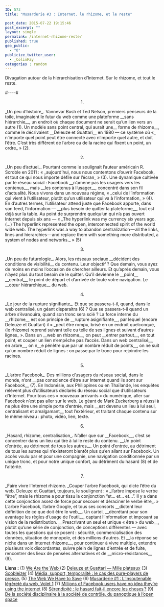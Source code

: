 ```yaml
---
ID: 573
title: "Musarderie #3 : Internet, le rhizome, et le reste"

post_date: 2015-07-22 19:15:46
post_excerpt: ""
layout: single
permalink: /internet-rhizome-reste/
published: true
geo_public:
  - "0"
publicize_twitter_user:
  - _ColinFay
categories : random
---
```


Divagation autour de la hiérarchisation d’Internet. Sur le rhizome, et tout le reste.

#----#
<p style="text-align: center;">1.</p>
_Un peu d’histoire_. Vannevar Bush et Ted Nelson, premiers penseurs de la toile, imaginaient le futur du web comme une plateforme __sans hiérarchie__, un endroit où chaque document ne serait qu’un lien vers un autre (1). Un modèle sans point central, qui aurait une__ forme de rhizome__, comme le décrivaient __Deleuze et Guattari__ en 1980 — ce système où «_ n’importe quel point peut être connecté avec n’importe quel autre, et doit l’être. C’est très différent de l’arbre ou de la racine qui fixent un point, un ordre_ » (2).


<p style="text-align: center;">2.</p>
_Un peu d’actuel_. Pourtant comme le soulignait l’auteur américain R. Scroble en 2011 : « _aujourd’hui, nous nous contentons d’ouvrir Facebook, et tout ce qui nous importe défile sur l’écran_ » (3). Une dynamique cultivée par le réseau social : Facebook __n’amène pas les usagers vers les contenus__, mais __les contenus à l’usager__, concentré dans son fil d’actualité. Nous vivons dans un nouveau régime, « _celui de l’information qui vient à l’utilisateur, plutôt qu’un utilisateur qui va à l’information_ » (4). En d’autres termes, l’utilisateur attend juste que Facebook apporte, dans son feed, l’information — __plus besoin de quitter la plateforme__, tout est déjà sur la table. Au point de surprendre quelqu’un qui n’a pas ouvert Internet depuis six ans — « _The hyperlink was my currency six years ago. (...) The hyperlink represented the open, interconnected spirit of the world wide web . The hyperlink was a way to abandon centralization — all the links, lines and hierarchies — and replace them with something more distributed, a system of nodes and networks._ » (5)
<p style="text-align: center;">3.</p>
_Un peu de futurologie_. Alors, les réseaux sociaux __décident des conditions de visibilité__ du contenu. Leur objectif ? Que demain, vous ayez de moins en moins l’occasion de chercher ailleurs. Et qu’après demain, vous n’ayez plus du tout besoin de le quitter. Qu’il devienne le __point__ __central__, le point de départ et d’arrivée de toute votre navigation. Le __cœur hiérarchique__ du web.
<p style="text-align: center;">4.</p>
_Le jour de la rupture signifiante_. Et que se passera-t-il, quand, dans le web centralisé, un géant disparaitra (6) ? Que se passera-t-il quand un arbre s’évanouira, quand son tronc sera scié ? La force interne du __rhizome__ est son principe de __rupture asignifiante__, par lequel (encore Deleuze et Guattari) il « _peut être rompu, brisé en un endroit quelconque, (le rhizome) reprend suivant telle ou telle de ses lignes et suivant d’autres lignes_ ». Dans un __web en rhizome__, on peut __entrer partout__, en tout point, et couper un lien n’empêche pas l’accès. Dans un web centralisé__, en arbre__, on n__e pénètre que par un nombre réduit de points__, on ne suit qu’un nombre réduit de lignes : on passe par le tronc pour rejoindre les racines.

<p style="text-align: center;">5.</p>
_L’arbre Facebook_. Des millions d’usagers du réseau social, dans le monde, n’ont __pas conscience d’être sur Internet quand ils sont sur Facebook__ (7). En Indonésie, aux Philippines ou en Thaïlande, les enquêtes relèvent plus d’utilisateurs déclarés du réseau social que d’utilisateurs d’Internet. Pour tous ces « nouveaux arrivants » du numérique, aller sur Facebook n’est pas aller sur le web. Le géant de Mark Zuckerberg a réussi à ne plus être une simple porte d’entrée, mais __est devenu un lieu à lui seul, centralisant et amalgamant__ tout l’extérieur, et traitant chaque contenu sur le même niveau : photo, vidéo, lien, texte.
<p style="text-align: center;">6.</p>
_Hasard, rhizome, centralisation_. N’aller que sur __Facebook__, c’est se concentrer dans un lieu qui tire à lui le reste du contenu. __Un point d’entrée, au détriment de tous les autres__. Un point d’entrée, au détriment de tous les autres qui n’existeront bientôt plus qu’en allant sur Facebook. Un accès voulu par et pour une compagnie, une navigation conditionnée par un unique tronc, et pour notre unique confort, au  détriment du hasard (8) et de l’altérité.
<p style="text-align: center;">7.</p>
_Faire vivre l’Internet rhizome. _Couper l’arbre Facebook, qui dicte l’être du web. Deleuze et Guattari, toujours, le soulignent : « _l’arbre impose le verbe “être”, mais le rhizome a pour tissu la conjonction “et... et... et...”. Il y a dans cette conjonction assez de force pour secouer et déraciner le verbe être_. » L’arbre Facebook, l’arbre Google, et tous ses consorts __dictent leur définition de ce que doit être le web__. Un cartel, __décrétant pour son avantage les règles d’usage de l’outil__, captant l’information et imposant sa vision de la redistribution. __Prescrivant un seul et unique « être » du web__, plutôt qu’une série de conjonction, de conceptions différentes — avec toutes les questions qui se posent : sécurité, commercialisation des données, situation de monopole, et des millions d’autres. Et __la réponse se niche dans un Internet rhizome__, pour continuer à vivre multiple, entendre plusieurs voix discordantes, suivre plein de lignes d’entrée et de fuite, rencontrer des lieux de pensées alternatives et de __micro-résistances__ (9).

__Liens :__
(1) <a href="http://archive.wired.com/wired/archive/13.08/tech_pr.html" target="_blank">We Are the Web </a>
(2) <a href="http://2007.updatepixels.net/2007/2007/hyper/rhizome.pdf" target="_blank">Deleuze et Guattari — Mille plateaux</a>
(3) <a href="http://scobleizer.com/" target="_blank">Scobleizer</a>
(4) <a href="http://dumas.ccsd.cnrs.fr/dumas-01130211/document" target="_blank">Média, support, temporalité : le cas des pure-players de presse.</a>
(5) <a href="https://medium.com/matter/the-web-we-have-to-save-2eb1fe15a426" target="_blank">The Web We Have to Save</a>
(6) <a href="http://colinfay.me/2015/07/13/legerete-web-volet-1/" target="_blank">Musarderie #1 : L’insoutenable légèreté du web, Volet 1</a>
(7) <a href="http://qz.com/333313/milliions-of-facebook-users-have-no-idea-theyre-using-the-internet/" target="_blank">Millions of Facebook users have no idea they’re using the internet</a>
(8) <a href="http://www.oeil-au-carre.fr/le-blog/2015/03/16/serendipite-hasard/" target="_blank">Sérendipité : le hasard fait-il encore les choses ?</a>
(9) <a href="http://www.morbleu.com/de-la-societe-disciplinaire-a-la-societe-de-controle-du-panoptique-a-lopen-space/" target="_blank">De la société disciplinaire à la société de contrôle, du panoptique à l’open space </a>



